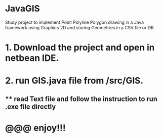 # JavaGIS
Study project to implement Point Polyline Polygon drawing in a Java framework using Graphics 2D and storing Geometries in a CSV file or DB
# 1. Download the project and open in netbean IDE.
# 2. run GIS.java file from /src/GIS.
## ** read Text file and follow the instruction to run .exe file directly
# @@@ enjoy!!!
